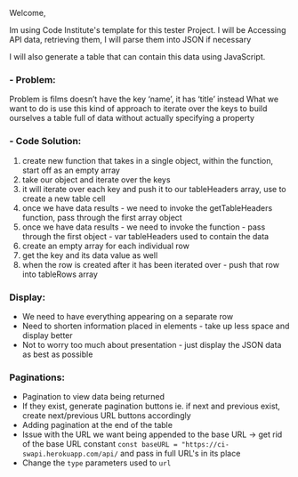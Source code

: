 Welcome,

Im using Code Institute's template for this tester Project. 
I will be Accessing API data, retrieving them, I will parse them into JSON if necessary

I will also generate a table that can contain this data using JavaScript.

### - Problem: 
Problem is films doesn’t have the key ‘name’, it has ‘title’ instead 
What we want to do is use this kind of approach to iterate over the keys to build 
ourselves a table full of data without actually specifying a property

### - Code Solution: 
1. create new function that takes in a single object, within the function, start off as an empty array
2. take our object and iterate over the keys 
3. it will iterate over each key and push it to our tableHeaders array, use <td> to create a new table cell 
4. once we have data results - we need to invoke the getTableHeaders function, pass through the first array object 
5. once we have data results - we need to invoke the function - pass through the first object - var tableHeaders used to contain the data 
6. create an empty array for each individual row 
7. get the key and its data value as well
8. when the row is created after it has been iterated over - push that row into tableRows array

### Display: 

- We need to have everything appearing on a separate row 
- Need to shorten information placed in <td> elements - take up less space and display better 
- Not to worry too much about presentation - just display the JSON data as best as possible

### Paginations: 

- Pagination to view data being returned 
- If they exist, generate pagination buttons ie. if next and previous exist, create next/previous URL buttons accordingly
- Adding pagination at the end of the table
- Issue with the URL we want being appended to the base URL -> get rid of the base URL constant `const baseURL = "https://ci-swapi.herokuapp.com/api/` and pass in full URL's in its place
- Change the ` type ` parameters used to ` url `
 

